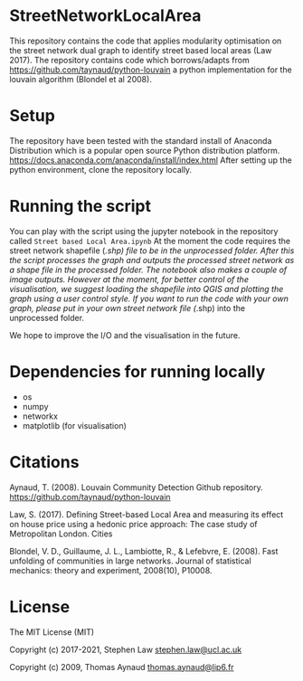 # StreetNetworkLocalArea 
This repository contains the code that applies modularity optimisation on the street network dual graph to identify street based local areas (Law 2017). The repository contains code which borrows/adapts from https://github.com/taynaud/python-louvain a python implementation for the louvain algorithm (Blondel et al 2008). 

# Setup 
The repository have been tested with the standard install of Anaconda Distribution which is a popular open source Python distribution platform. https://docs.anaconda.com/anaconda/install/index.html
After setting up the python environment, clone the repository locally.

# Running the script
You can play with the script using the jupyter notebook in the repository called ```Street based Local Area.ipynb```
At the moment the code requires the street network shapefile (*.shp) file to be in the unprocessed folder. After this the script processes the graph and outputs the processed street network as a shape file in the processed folder. The notebook also makes a couple of image outputs. However at the moment, for better control of the visualisation, we suggest loading the shapefile into QGIS and plotting the graph using a user control style. If you want to run the code with your own graph, please put in your own street network file (*.shp) into the unprocessed folder. 

We hope to improve the I/O and the visualisation in the future.

# Dependencies for running locally
* os
* numpy
* networkx
* matplotlib (for visualisation)

# Citations
Aynaud, T. (2008). Louvain Community Detection Github repository. https://github.com/taynaud/python-louvain 

Law, S. (2017). Defining Street-based Local Area and measuring its effect on house price using a hedonic price approach: The case study of Metropolitan London. Cities

Blondel, V. D., Guillaume, J. L., Lambiotte, R., & Lefebvre, E. (2008). Fast unfolding of communities in large networks. Journal of statistical mechanics: theory and experiment, 2008(10), P10008.

# License

The MIT License (MIT)

Copyright (c) 2017-2021, Stephen Law <stephen.law@ucl.ac.uk>

Copyright (c) 2009, Thomas Aynaud <thomas.aynaud@lip6.fr>
